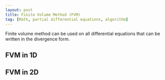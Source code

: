 ```yaml
---
layout: post
title: Finite Volume Method (FVM)
tag: [Math, partial differential equations, algorithm]
---
```


Finite volume method can be used on all differential equations that can be written in the divergence form.

## FVM in 1D

## FVM in 2D
